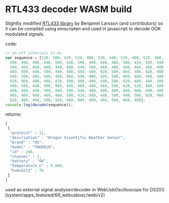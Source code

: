 # RTL433 decoder WASM build

Slightliy modified [RTL433 library](https://github.com/merbanan/rtl_433) by Benjamin Larsson (and contributors) so it can be compiled using emscripten and used in javascript to decode OOK modulated signals.

code:
```javascript
// on-off intervals in ms
var sequence = [520, 500, 420, 520, 400, 520, 440, 520, 400, 520, 400, 540, 400, 520, 440, 
  500, 440, 480, 440, 500, 440, 500, 460, 440, 460, 500, 420, 500, 440, 520, 420, 520, 420, 
  500, 460, 460, 480, 440, 480, 440, 500, 460, 480, 460, 460, 460, 480, 920, 980, 940, 960, 
  460, 500, 440, 500, 440, 480, 460, 480, 920, 500, 460, 500, 420, 980, 920, 980, 940, 480, 
  440, 500, 460, 460, 460, 960, 940, 980, 920, 500, 460, 480, 440, 480, 440, 960, 460, 520, 
  920, 960, 480, 480, 420, 500, 460, 480, 440, 500, 920, 480, 440, 500, 440, 500, 420, 500, 
  440, 500, 440, 980, 960, 440, 460, 480, 460, 500, 420, 520, 440, 480, 460, 480, 420, 500, 
  460, 480, 440, 500, 440, 500, 440, 480, 440, 480, 460, 980, 440, 480, 960, 960, 440, 500, 
  460, 460, 960, 460, 460, 500, 420, 980, 440, 500, 440, 500, 920, 960, 960, 960, 940, 980, 
  920, 960, 460, 500, 940, 960, 960, 460, 460, 960, 460, 480];
console.log(decode(sequence));
```

returns:
```javascript
[
 {
  "protocol" : 11, 
  "description" : "Oregon Scientific Weather Sensor", 
  "brand" : "OS", 
  "model" : "THGR810", 
  "id" : 246, 
  "channel" : 1, 
  "battery" : "OK", 
  "temperature_C" : 0.800, 
  "humidity" : 76
 }
]
```

used as external signal analyser/decoder in WebUsbOscilloscope for DS203 [system/apps_featured/69_webusbosc/web/v2]
